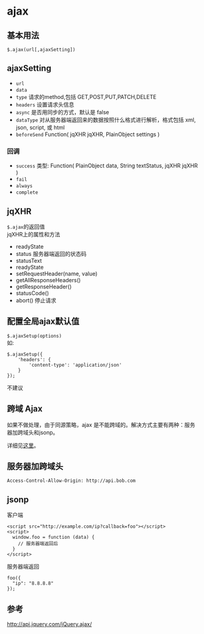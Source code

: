 # ajax
## 基本用法
`$.ajax(url[,ajaxSetting])`

## ajaxSetting
* `url`
* `data`
* `type` 请求的method,包括 GET,POST,PUT,PATCH,DELETE
* `headers` 设置请求头信息
* `async` 是否用同步的方式，默认是 false
* `dataType` 对从服务器端返回来的数据按照什么格式进行解析，格式包括 xml, json, script, 或 html
* `beforeSend`  Function( jqXHR jqXHR, PlainObject settings )

### 回调
* `success`
类型: Function( PlainObject data, String textStatus, jqXHR jqXHR )
* `fail`
* `always`
* `complete`

## jqXHR
`$.ajax`的返回值    
jqXHR上的属性和方法
* readyState
* status 服务器端返回的状态码
* statusText
* readyState
* setRequestHeader(name, value)
* getAllResponseHeaders()
* getResponseHeader()
* statusCode()
* abort() 停止请求


## 配置全局ajax默认值
`$.ajaxSetup(options)`    
如:
```
$.ajaxSetup({
    'headers': {
        'content-type': 'application/json'
    }
});
```
不建议

## 跨域 Ajax
如果不做处理，由于同源策略，ajax 是不能跨域的。解决方式主要有两种：服务器加跨域头和jsonp。

详细见[这里](http://www.ruanyifeng.com/blog/2016/04/same-origin-policy.html)。

## 服务器加跨域头

```
Access-Control-Allow-Origin: http://api.bob.com
```

## jsonp
客户端
```
<script src="http://example.com/ip?callback=foo"></script>
<script>
  window.foo = function (data) {
    // 服务器端返回后
  }
</script>
```

服务器端返回
```
foo({
  "ip": "8.8.8.8"
});
```


## 参考
http://api.jquery.com/jQuery.ajax/
